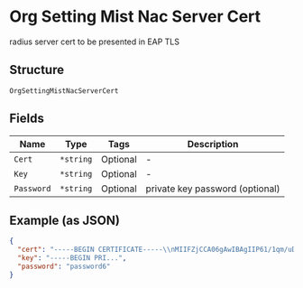 
# Org Setting Mist Nac Server Cert

radius server cert to be presented in EAP TLS

## Structure

`OrgSettingMistNacServerCert`

## Fields

| Name | Type | Tags | Description |
|  --- | --- | --- | --- |
| `Cert` | `*string` | Optional | - |
| `Key` | `*string` | Optional | - |
| `Password` | `*string` | Optional | private key password (optional) |

## Example (as JSON)

```json
{
  "cert": "-----BEGIN CERTIFICATE-----\\nMIIFZjCCA06gAwIBAgIIP61/1qm/uDowDQYJKoZIhvcNAQELBQE\\n-----END CERTIFICATE-----",
  "key": "-----BEGIN PRI...",
  "password": "password6"
}
```

